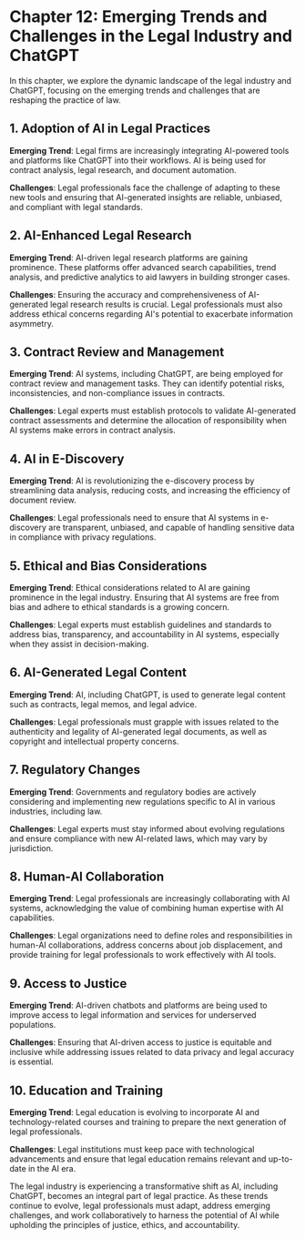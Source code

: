 Chapter 12: Emerging Trends and Challenges in the Legal Industry and ChatGPT
============================================================================

In this chapter, we explore the dynamic landscape of the legal industry and ChatGPT, focusing on the emerging trends and challenges that are reshaping the practice of law.

**1. Adoption of AI in Legal Practices**
----------------------------------------

**Emerging Trend**: Legal firms are increasingly integrating AI-powered tools and platforms like ChatGPT into their workflows. AI is being used for contract analysis, legal research, and document automation.

**Challenges**: Legal professionals face the challenge of adapting to these new tools and ensuring that AI-generated insights are reliable, unbiased, and compliant with legal standards.

**2. AI-Enhanced Legal Research**
---------------------------------

**Emerging Trend**: AI-driven legal research platforms are gaining prominence. These platforms offer advanced search capabilities, trend analysis, and predictive analytics to aid lawyers in building stronger cases.

**Challenges**: Ensuring the accuracy and comprehensiveness of AI-generated legal research results is crucial. Legal professionals must also address ethical concerns regarding AI's potential to exacerbate information asymmetry.

**3. Contract Review and Management**
-------------------------------------

**Emerging Trend**: AI systems, including ChatGPT, are being employed for contract review and management tasks. They can identify potential risks, inconsistencies, and non-compliance issues in contracts.

**Challenges**: Legal experts must establish protocols to validate AI-generated contract assessments and determine the allocation of responsibility when AI systems make errors in contract analysis.

**4. AI in E-Discovery**
------------------------

**Emerging Trend**: AI is revolutionizing the e-discovery process by streamlining data analysis, reducing costs, and increasing the efficiency of document review.

**Challenges**: Legal professionals need to ensure that AI systems in e-discovery are transparent, unbiased, and capable of handling sensitive data in compliance with privacy regulations.

**5. Ethical and Bias Considerations**
--------------------------------------

**Emerging Trend**: Ethical considerations related to AI are gaining prominence in the legal industry. Ensuring that AI systems are free from bias and adhere to ethical standards is a growing concern.

**Challenges**: Legal experts must establish guidelines and standards to address bias, transparency, and accountability in AI systems, especially when they assist in decision-making.

**6. AI-Generated Legal Content**
---------------------------------

**Emerging Trend**: AI, including ChatGPT, is used to generate legal content such as contracts, legal memos, and legal advice.

**Challenges**: Legal professionals must grapple with issues related to the authenticity and legality of AI-generated legal documents, as well as copyright and intellectual property concerns.

**7. Regulatory Changes**
-------------------------

**Emerging Trend**: Governments and regulatory bodies are actively considering and implementing new regulations specific to AI in various industries, including law.

**Challenges**: Legal experts must stay informed about evolving regulations and ensure compliance with new AI-related laws, which may vary by jurisdiction.

**8. Human-AI Collaboration**
-----------------------------

**Emerging Trend**: Legal professionals are increasingly collaborating with AI systems, acknowledging the value of combining human expertise with AI capabilities.

**Challenges**: Legal organizations need to define roles and responsibilities in human-AI collaborations, address concerns about job displacement, and provide training for legal professionals to work effectively with AI tools.

**9. Access to Justice**
------------------------

**Emerging Trend**: AI-driven chatbots and platforms are being used to improve access to legal information and services for underserved populations.

**Challenges**: Ensuring that AI-driven access to justice is equitable and inclusive while addressing issues related to data privacy and legal accuracy is essential.

**10. Education and Training**
------------------------------

**Emerging Trend**: Legal education is evolving to incorporate AI and technology-related courses and training to prepare the next generation of legal professionals.

**Challenges**: Legal institutions must keep pace with technological advancements and ensure that legal education remains relevant and up-to-date in the AI era.

The legal industry is experiencing a transformative shift as AI, including ChatGPT, becomes an integral part of legal practice. As these trends continue to evolve, legal professionals must adapt, address emerging challenges, and work collaboratively to harness the potential of AI while upholding the principles of justice, ethics, and accountability.
